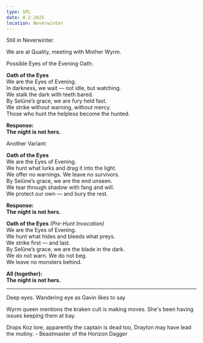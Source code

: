 ```yaml
---
type: SPL
date: 8-2-2025
location: Neverwinter
---
```


Still in Neverwinter. 

We are at Quality, meeting with Mother Wyrm. 

Possible Eyes of the Evening Oath:

**Oath of the Eyes**  
We are the Eyes of Evening.  
In darkness, we wait — not idle, but watching.  
We stalk the dark with teeth bared.  
By Selûne’s grace, we are fury held fast.  
We strike without warning, without mercy.  
Those who hunt the helpless become the hunted.

**Response:**  
**The night is not hers.**

Another Variant:

**Oath of the Eyes**  
We are the Eyes of Evening.  
We hunt what lurks and drag it into the light.  
We offer no warnings. We leave no survivors.  
By Selûne’s grace, we are the end unseen.  
We tear through shadow with fang and will.  
We protect our own — and bury the rest.

**Response:**  
**The night is not hers.**

**Oath of the Eyes** _(Pre-Hunt Invocation)_  
We are the Eyes of Evening.  
We hunt what hides and bleeds what preys.  
We strike first — and last.  
By Selûne’s grace, we are the blade in the dark.  
We do not warn. We do not beg.  
We leave no monsters behind.

**All (together):**  
**The night is not hers.**

---

Deep eyes. Wandering eye as Gavin likes to say

Wyrm queen mentions the kraken cult is making moves. She's been having issues keeping them at bay.

Drops Koz lore, apparently the captain is dead too, Drayton may have lead the mutiny.
	- Beastmaster of the Horizon Dagger


